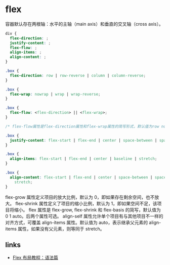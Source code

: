 # flex

容器默认存在两根轴：水平的主轴（main axis）和垂直的交叉轴（cross axis）。

```css
div {
  flex-direction: ;
  justify-content: ;
  flex-flow: ;
  align-items: ;
  align-content: ;
}
```

```css
.box {
  flex-direction: row | row-reverse | column | column-reverse;
}

.box {
  flex-wrap: nowrap | wrap | wrap-reverse;
}

.box {
  flex-flow: <flex-direction> || <flex-wrap>;
}

/* flex-flow属性是flex-direction属性和flex-wrap属性的简写形式，默认值为row nowrap。*/

.box {
  justify-content: flex-start | flex-end | center | space-between | space-around;
}

.box {
  align-items: flex-start | flex-end | center | baseline | stretch;
}

.box {
  align-content: flex-start | flex-end | center | space-between | space-around |
    stretch;
}
```

flex-grow 属性定义项目的放大比例，默认为 0，即如果存在剩余空间，也不放大。
flex-shrink 属性定义了项目的缩小比例，默认为 1，即如果空间不足，该项目将缩小。
flex 属性是 flex-grow, flex-shrink 和 flex-basis 的简写，默认值为 0 1 auto。后两个属性可选。
align-self 属性允许单个项目有与其他项目不一样的对齐方式，可覆盖 align-items 属性。默认值为 auto，表示继承父元素的 align-items 属性，如果没有父元素，则等同于 stretch。

## links

- [Flex 布局教程：语法篇](https://www.ruanyifeng.com/blog/2015/07/flex-grammar.html)
